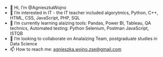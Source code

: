 - 👋 Hi, I’m @AgnieszkaWojno
- 👀 I’m interested in IT - the IT teacher included algorytmics, Python, C++, HTML, CSS, JavaScript, PHP, SQL
- 🌱 I’m currently learning alaizing tools: Pandas, Power BI, Tableau, QA technics, Automated testing: Python Selenium, Postman JavaScript, ISTQB
- 💞️ I’m looking to collaborate on Analaizing Team, postgraduate studies in Data Science
- 📫 How to reach me: agnieszka.wojno.zse@gmail.com

<!---
AgnieszkaWojno/AgnieszkaWojno is a ✨ special ✨ repository because its `README.md` (this file) appears on your GitHub profile.
You can click the Preview link to take a look at your changes.
--->
